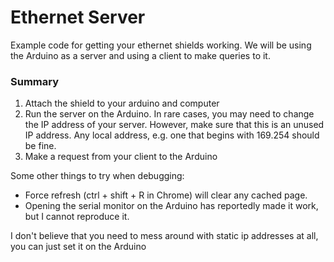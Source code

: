 # Ethernet Server
Example code for getting your ethernet shields working. We will be using the Arduino as a server and using a client to make queries to it.

### Summary
1. Attach the shield to your arduino and computer
2. Run the server on the Arduino. In rare cases, you may need to change the IP address of your server. However, make sure that this is an unused IP address. Any local address, e.g. one that begins with 169.254 should be fine.
3. Make a request from your client to the Arduino

Some other things to try when debugging:
- Force refresh (ctrl + shift + R in Chrome) will clear any cached page.
- Opening the serial monitor on the Arduino has reportedly made it work, but I cannot reproduce it.

I don't believe that you need to mess around with static ip addresses at all, you can just set it on the Arduino